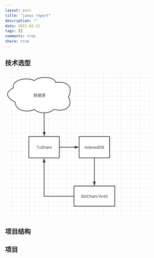 ```yaml
---
layout: post
title: "janus report"
description: ""
date: 2021-02-21
tags: []
comments: true
share: true
---
```

## 技术选型
![](media/16138844928031.jpg)

## 项目结构
## 项目